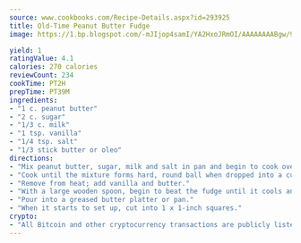 ```yaml
---
source: www.cookbooks.com/Recipe-Details.aspx?id=293925
title: Old-Time Peanut Butter Fudge
image: https://1.bp.blogspot.com/-mJIjop4samI/YA2HxoJRmOI/AAAAAAAABgw/9Q6cN5purxQQ0M3111-VxRXtHYk4x987wCLcBGAsYHQ/s320/19.png

yield: 1
ratingValue: 4.1
calories: 270 calories
reviewCount: 234
cookTime: PT2H
prepTime: PT39M
ingredients:
- "1 c. peanut butter"
- "2 c. sugar"
- "1/3 c. milk"
- "1 tsp. vanilla"
- "1/4 tsp. salt"
- "1/3 stick butter or oleo"
directions:
- "Mix peanut butter, sugar, milk and salt in pan and begin to cook over medium heat."
- "Cook until the mixture forms hard, round ball when dropped into a cup of cold water."
- "Remove from heat; add vanilla and butter."
- "With a large wooden spoon, begin to beat the fudge until it cools and starts to thicken, approximately 300 strokes."
- "Pour into a greased butter platter or pan."
- "When it starts to set up, cut into 1 x 1-inch squares."
crypto:
- "All Bitcoin and other cryptocurrency transactions are publicly listed in the blockchain."
---
```

